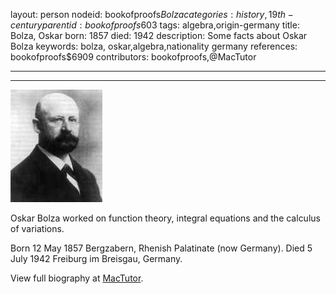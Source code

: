 layout: person
nodeid: bookofproofs$Bolza
categories: history,19th-century
parentid: bookofproofs$603
tags: algebra,origin-germany
title: Bolza, Oskar
born: 1857
died: 1942
description: Some facts about Oskar Bolza
keywords: bolza, oskar,algebra,nationality germany
references: bookofproofs$6909
contributors: bookofproofs,@MacTutor

---


---

![Bolza.jpg](https://github.com/bookofproofs/bookofproofs.github.io/blob/main/_sources/_assets/images/portraits/Bolza.jpg?raw=true)

Oskar Bolza worked on function theory, integral equations and the calculus of variations.

Born 12 May 1857 Bergzabern, Rhenish Palatinate (now Germany). Died 5 July 1942 Freiburg im Breisgau, Germany.


View full biography at [MacTutor](https://mathshistory.st-andrews.ac.uk/Biographies/Bolza/).